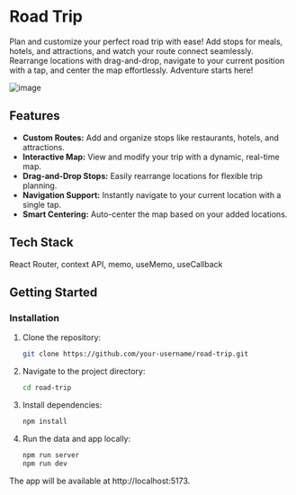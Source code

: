 # Road Trip
Plan and customize your perfect road trip with ease! Add stops for meals, hotels, and attractions, and watch your route connect seamlessly. Rearrange locations with drag-and-drop, navigate to your current position with a tap, and center the map effortlessly. Adventure starts here!

![image](https://github.com/user-attachments/assets/fe767ec9-ac4c-4d67-a250-ad863108afa2)

## Features
- **Custom Routes:** Add and organize stops like restaurants, hotels, and attractions.
- **Interactive Map:** View and modify your trip with a dynamic, real-time map.
- **Drag-and-Drop Stops:** Easily rearrange locations for flexible trip planning.
- **Navigation Support:** Instantly navigate to your current location with a single tap.
- **Smart Centering:** Auto-center the map based on your added locations.

## Tech Stack
React Router, context API, memo, useMemo, useCallback

## Getting Started
### Installation
1. Clone the repository:
   ```bash
   git clone https://github.com/your-username/road-trip.git
2. Navigate to the project directory:
   ```bash
   cd road-trip
3. Install dependencies:
   ```bash
   npm install
4. Run the data and app locally:
   ```bash
   npm run server
   npm run dev

The app will be available at http://localhost:5173.
